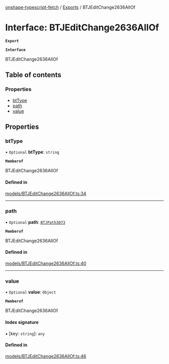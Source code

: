 [onshape-typescript-fetch](../README.md) / [Exports](../modules.md) / BTJEditChange2636AllOf

# Interface: BTJEditChange2636AllOf

**`Export`**

**`Interface`**

BTJEditChange2636AllOf

## Table of contents

### Properties

- [btType](BTJEditChange2636AllOf.md#bttype)
- [path](BTJEditChange2636AllOf.md#path)
- [value](BTJEditChange2636AllOf.md#value)

## Properties

### btType

• `Optional` **btType**: `string`

**`Memberof`**

BTJEditChange2636AllOf

#### Defined in

[models/BTJEditChange2636AllOf.ts:34](https://github.com/toebes/onshape-typescript-fetch/blob/3e11ae1/models/BTJEditChange2636AllOf.ts#L34)

___

### path

• `Optional` **path**: [`BTJPath3073`](BTJPath3073.md)

**`Memberof`**

BTJEditChange2636AllOf

#### Defined in

[models/BTJEditChange2636AllOf.ts:40](https://github.com/toebes/onshape-typescript-fetch/blob/3e11ae1/models/BTJEditChange2636AllOf.ts#L40)

___

### value

• `Optional` **value**: `Object`

**`Memberof`**

BTJEditChange2636AllOf

#### Index signature

▪ [key: `string`]: `any`

#### Defined in

[models/BTJEditChange2636AllOf.ts:46](https://github.com/toebes/onshape-typescript-fetch/blob/3e11ae1/models/BTJEditChange2636AllOf.ts#L46)
